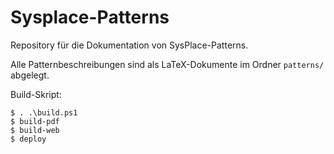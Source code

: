 # Sysplace-Patterns

Repository für die Dokumentation von SysPlace-Patterns.

Alle Patternbeschreibungen sind als LaTeX-Dokumente im Ordner `patterns/` abgelegt.

Build-Skript:

```Shell
$ . .\build.ps1
$ build-pdf
$ build-web
$ deploy
```
